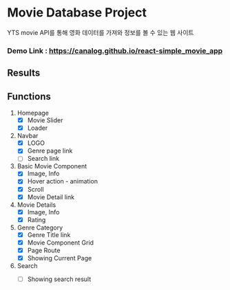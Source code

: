 # Movie Database Project

YTS movie API를 통해 영화 데이터를 가져와 정보를 볼 수 있는 웹 사이트
### Demo Link : https://canalog.github.io/react-simple_movie_app

## Results

## Functions

1. Homepage
    * [x] Movie Slider
    * [x] Loader
    
2. Navbar
    * [x] LOGO
    * [x] Genre page link
    * [ ] Search link

3. Basic Movie Component
    * [x] Image, Info
    * [x] Hover action - animation
    * [x] Scroll
    * [x] Movie Detail link

4. Movie Details
    * [x] Image, Info
    * [x] Rating

5. Genre Category
    * [x] Genre Title link
    * [x] Movie Component Grid
    * [x] Page Route
    * [x] Showing Current Page

6. Search
    * [ ] Showing search result

